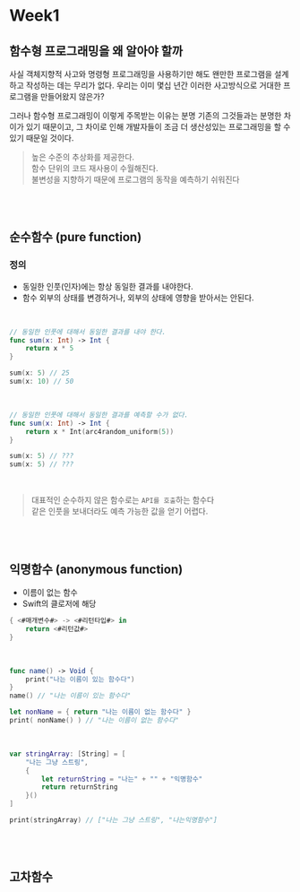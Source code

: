 # Week1

## 함수형 프로그래밍을 왜 알아야 할까

사실 객체지향적 사고와 명령형 프로그래밍을 사용하기만 해도 왠만한 프로그램을 설계하고 작성하는 데는 무리가 없다. 우리는 이미 몇십 년간 이러한 사고방식으로 거대한 프로그램을 만들어왔지 않은가?

그러나 함수형 프로그래밍이 이렇게 주목받는 이유는 분명 기존의 그것들과는 분명한 차이가 있기 때문이고, 그 차이로 인해 개발자들이 조금 더 생산성있는 프로그래밍을 할 수 있기 때문일 것이다.

> 높은 수준의 추상화를 제공한다.  
> 함수 단위의 코드 재사용이 수월해진다.  
> 불변성을 지향하기 때문에 프로그램의 동작을 예측하기 쉬워진다  

</br></br>

## 순수함수 (pure function)

### 정의

- 동일한 인풋(인자)에는 항상 동일한 결과를 내야한다.
- 함수 외부의 상태를 변경하거나, 외부의 상태에 영향을 받아서는 안된다.

</br>

```swift
// 동일한 인풋에 대해서 동일한 결과를 내야 한다.
func sum(x: Int) -> Int {
    return x * 5
}

sum(x: 5) // 25
sum(x: 10) // 50
```

</br>

```swift
// 동일한 인풋에 대해서 동일한 결과를 예측할 수가 없다.
func sum(x: Int) -> Int {
    return x * Int(arc4random_uniform(5))
}

sum(x: 5) // ???
sum(x: 5) // ???
```

</br>

> 대표적인 순수하지 않은 함수로는 `API를 호출`하는 함수다  
> 같은 인풋을 보내더라도 예측 가능한 값을 얻기 어렵다.

</br></br>

## 익명함수 (anonymous function)

- 이름이 없는 함수  
- Swift의 클로저에 해당

```swift
{ <#매개변수#> -> <#리턴타입#> in
    return <#리턴값#>
}
```

</br>

```swift
func name() -> Void {
    print("나는 이름이 있는 함수다") 
}
name() // "나는 이름이 있는 함수다"

let nonName = { return "나는 이름이 없는 함수다" }
print( nonName() ) // "나는 이름이 없는 함수다"

```


</br>

```swift
var stringArray: [String] = [
    "나는 그냥 스트링",
    {
        let returnString = "나는" + "" + "익명함수"
        return returnString
    }()
]

print(stringArray) // ["나는 그냥 스트링", "나는익명함수"]

```

</br></br>

## 고차함수
